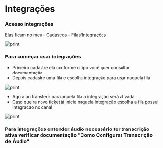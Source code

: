 # Integrações

### Acesso integrações

Elas ficam no meu - Cadastros - Filas/Integrações

![print](whazing.png)

### Para começar usar integrações

* Primeiro cadastre ela conforme o tipo você quer consultar documentação
* Depois cadastre uma fila e escolha integração para usar naquela fila

![print](fila.png)

* Agora ao transferir para aquela fila a integração será ativada
* Caso queira novo ticket já inicie naquela integração escolha a fila possui integracao no canal

![print](canal.png)

### Para integrações entender áudio necessário ter transcrição ativa verificar documentação "Como Configurar Transcrição de Áudio"
